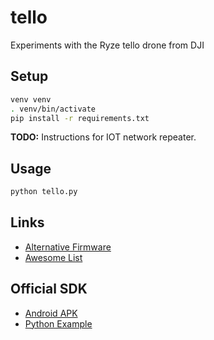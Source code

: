 # tello
Experiments with the Ryze tello drone from DJI


## Setup

```bash
venv venv
. venv/bin/activate
pip install -r requirements.txt
```

**TODO:** Instructions for IOT network repeater.


## Usage

```bash
python tello.py
```


## Links
  - [Alternative Firmware](https://github.com/MrJabu/RyzeTelloFirmware)
  - [Awesome List](https://github.com/Matthias84/awesome-tello)


## Official SDK
  - [Android APK](https://service-adhoc.dji.com/download/app/android/ba88a046-6f7e-4cbb-a969-27851eb4bbf5)
  - [Python Example](https://github.com/damiafuentes/DJITelloPy/blob/master/examples/record-video.py)
